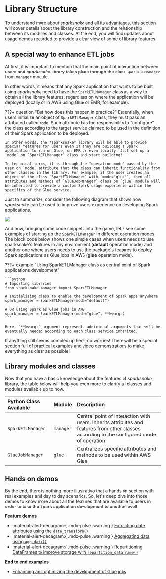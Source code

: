 # Library Structure

To understand more about *sparksnake* and all its advantages, this section will cover details about the library construction and the relationship between its modules and classes. At the end, you will find updates about usage demos recorded to provide a clear view of some of library features.

## A special way to enhance ETL jobs

At first, it is important to mention that the main point of interaction between users and *sparksnake* library takes place through the class `SparkETLManager` from `manager` module.

In other words, it means that any Spark application that wants to be built using *sparksnake* need to have the `SparkETLManager` class as a way to obtain all the library features, regardless on where the application will be deployed (locally or in AWS using Glue or EMR, for example).

???+ question "But how does this happen in practice?"
    Essentially, when users initialize an object of `SparkETLManager` class, they must pass an attributed called `mode`. Such attribute has the responsibility to "configure" the class according to the target service claimed to be used in the definition of their Spark application to be deployed.
    
    In other words, the *sparksnake* library will be able to provide special features for users even if they are building a Spark application to run on Glue, on EMR or even locally. Just set up a `mode` on `SparkETLManager` class and start building!

    In technical terms, it is through the "operation mode" passed by the user on `mode` attribute that the class can inherit functionality from other classes in the library. For example, if the user creates an object of the class `SparkETLManager` with `mode="glue"`, then all attributes and methods of `GlueJobManager` class on `glue` module will be inherited to provide a custom Spark usage experience within the specifics of the Glue service.

Just to summarize, consider the following diagram that shows how *sparksnake* can be used to improve users experience on developing Spark applications.

![](https://raw.githubusercontent.com/ThiagoPanini/sparksnake/main/docs/assets/imgs/sparksnake-draw.png)

And now, bringing some code snippets into the game, let's see some examples of starting up the `SparkETLManager` in different operation modes. The block code below shows one simple cases when users needs to use sparksnake's features in any environment (**default** operation mode) and another one where users needs to use the package's features to deploy Spark applications as Glue jobs in AWS (**glue** operation mode).

???+ example "Using SparkETLManager class as central point of Spark applications development"

    ```python
    # Importing libraries
    from sparksnake.manager import SparkETLManager

    # Initializing class to enable the development of Spark apps anywhere
    spark_manager = SparkETLManager(mode="default")

    # OR using Spark as Glue jobs in AWS
    spark_manager = SparkETLManager(mode="glue", **kwargs)
    ```

    Here, `**kwargs` argument represents addicional arguments that will be eventually needed according to each class service inherited.

If anything still seems complex up here, no worries! There will be a special section full of practical examples and video demonstrations to make everything as clear as possible!

## Library modules and classes

Now that you have a basic knowledge about the features of *sparksnake* library, the table below will help you even more to clarify all classes and modules available up to now.

| **Python Class Available** | **Module** | **Description** |
| :-- | :-- | :-- |
| `SparkETLManager` | `manager` | Central point of interaction with users. Inherits attributes and features from other classes according to the configured mode of operation |
| `GlueJobManager` | `glue` | 	Centralizes specific attributes and methods to be used within AWS Glue |

## Hands on demos

By the end, there is nothing more illustrativo that a hands on section with real examples and day to day scenarios. So, let's deep dive into those demos to know more about all the features that are available to users in order to take the Spark application development to another level!

**Feature demos**

- :material-alert-decagram:{ .mdx-pulse .warning } [Extracting date attributes using the `date_transform()`](features/date-transform.md)
- :material-alert-decagram:{ .mdx-pulse .warning } [Aggregating data using `agg_data()`](features/agg-data.md)
- :material-alert-decagram:{ .mdx-pulse .warning } [Repartitioning DataFrames to improve storage with `repartition_dataframe()`](features/repartition-dataframes.md)


**End to end examples**

- [Enhancing and optimizing the development of Glue jobs](demo-glue.md)

